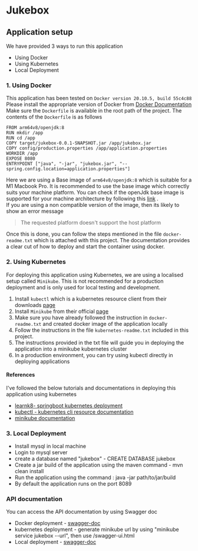 # Jukebox

## Application setup

We have provided 3 ways to run this application
- Using Docker
- Using Kubernetes
- Local Deployment

### 1. Using Docker

This application has been tested on `Docker version 20.10.5, build 55c4c88` <br />
Please install the appropriate version of Docker from [Docker Documentation](https://docs.docker.com/engine/install/) <br />
Make sure the `Dockerfile` is available in the root path of the project. The contents of the `Dockerfile` is as follows
```
FROM arm64v8/openjdk:8
RUN mkdir /app
RUN cd /app
COPY target/jukebox-0.0.1-SNAPSHOT.jar /app/jukebox.jar
COPY config/production.properties /app/application.properties
WORKDIR /app
EXPOSE 8080
ENTRYPOINT ["java", "-jar", "jukebox.jar", "--spring.config.location=application.properties"]
```

Here we are using a Base image of `arm64v8/openjdk:8` which is suitable for a M1 Macbook Pro. It is recommended to use the base image which correctly suits your machine platform. You can check if the openJdk base image is supported for your machine architecture by following this [link](https://hub.docker.com/_/openjdk) .<br />
If you are using a non compatible version of the image, then its likely to show an error message<br />
> The requested platform doesn't support the host platform

Once this is done, you can follow the steps mentioned in the file `docker-readme.txt` which is attached with this project. The documentation provides a clear cut of how to deploy and start the container using docker.

### 2. Using Kubernetes

For deploying this application using Kubernetes, we are using a localised setup called `Minikube`. This is not recommended for a production deployment and is only used for local testing and development.<br />
1. Install `kubectl` which is a kubernetes resource client from their downloads [page](https://kubernetes.io/docs/tasks/tools/)
2. Install `Minikube` from their official [page](https://minikube.sigs.k8s.io/docs/start/)
3. Make sure you have already followed the instruction in `docker-readme.txt` and created docker image of the application locally
4. Follow the instructions in the file `kubernetes-readme.txt` included in this project.
5. The instructions provided in the txt file will guide you in deploying the application into a minikube kubernetes cluster
6. In a production environment, you can try using kubectl directly in deploying applications

#### References
I've followed the below tutorials and documentations in deploying this application using kubernetes
- [learnk8- springboot kubernetes deployment](https://learnk8s.io/spring-boot-kubernetes-guide)
- [kubectl - kubernetes cli resource documentation](https://kubernetes.io/docs/reference/kubectl/overview/)
- [minikube documentation](https://minikube.sigs.k8s.io/docs/start/)

### 3. Local Deployment
* Install mysql in local machine
* Login to mysql server
* create a database named "jukebox" - CREATE DATABASE jukebox
* Create a jar build of the application using the maven command - mvn clean install
* Run the application using the command : java -jar path/to/jar/build
* By default the application runs on the port 8089


### API documentation 

You can access the API documentation by using Swagger doc
- Docker deployment - [swagger-doc](http://localhost:8080/swagger-ui.html)
- kubernetes deployment - generate minikube url by using "minikube service jukebox --url", then use <url>/swagger-ui.html
- Local deployment - [swagger-doc](http://localhost:8080/swagger-ui.html)
